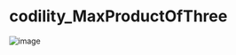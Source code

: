 # codility_MaxProductOfThree

![image](https://github.com/Shinichi0713/codility_MaxProductOfThree/assets/61480734/db7113e4-cf24-4f42-be46-7aa06265b97c)

